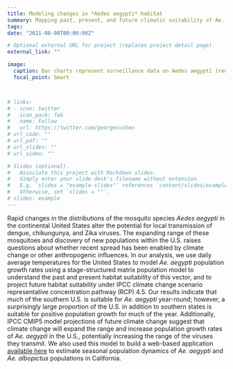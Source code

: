 ```yaml
---
title: Modeling changes in *Aedes aegypti* habitat
summary: Mapping past, present, and future climatic suitability of Ae. aegypti in the United States
tags:
date: "2021-08-08T00:00:00Z"

# Optional external URL for project (replaces project detail page).
external_link: ""

image:
  caption: Bar charts represent surveillance data on Aedes aegypti (red) and Aedes albopicturs (pink) collections. The blue lines mapped on top of these charts represent the predicted population growth rates for Aedes aegypti. The predicted growth rates track well with observed surveillance data. These models can be used to project future changes in population dynamics and identify communities that may need additional resources for vector control. 
  focal_point: Smart



# links:
# - icon: twitter
#   icon_pack: fab
#   name: Follow
#   url: https://twitter.com/georgecushen
# url_code: ""
# url_pdf: ""
# url_slides: ""
# url_video: ""

# Slides (optional).
#   Associate this project with Markdown slides.
#   Simply enter your slide deck's filename without extension.
#   E.g. `slides = "example-slides"` references `content/slides/example-slides.md`.
#   Otherwise, set `slides = ""`.
# slides: example
---
```


Rapid changes in the distributions of the mosquito species *Aedes aegypti* in the continental United States alter the potential for local transmission of dengue, chikungunya, and Zika viruses. The expanding range of these mosquitoes and discovery of new populations within the U.S. raises questions about whether recent spread has been enabled by climate change or other anthropogenic influences. In our analysis, we use daily average temperatures for the United States to model *Ae. aegypti* population growth rates using a stage-structured matrix population model to understand the past and present habitat suitability of this vector, and to project future habitat suitability under IPCC climate change scenario representative concentration pathway (RCP) 4.5. Our results indicate that much of the southern U.S. is suitable for *Ae. aegypti* year-round; however, a surprisingly large proportion of the U.S. in addition to southern states is suitable for positive population growth for much of the year. Additionally, IPCC CMIP5 model projections of future climate change suggest that climate change will expand the range and increase population growth rates of *Ae. aegypti* in the U.S., potentially increasing the range of the viruses they transmit. We also used this model to build a web-based application [available here](https://maps.vectorsurv.org/invasive) to estimate seasonal population dynamics of *Ae. aegypti* and *Ae. albopictus* populations in California.
